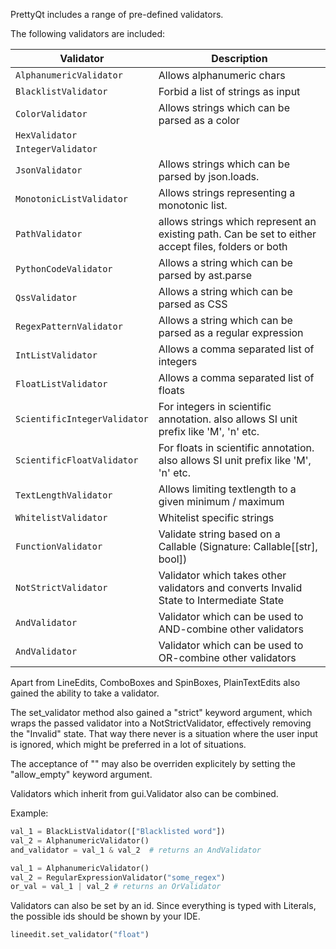 PrettyQt includes a range of pre-defined validators.

The following validators are included:


| Validator                | Description                                |
|--------------------------|--------------------------------------------|
|`AlphanumericValidator` | Allows alphanumeric chars
|`BlacklistValidator` | Forbid a list of strings as input
|`ColorValidator` | Allows strings which can be parsed as a color
|`HexValidator`
|`IntegerValidator`
|`JsonValidator`| Allows strings which can be parsed by json.loads.
|`MonotonicListValidator` | Allows strings representing a monotonic list.
|`PathValidator` |allows strings which represent an existing path. Can be set to either accept files, folders or both
|`PythonCodeValidator`| Allows a string which can be parsed by ast.parse
|`QssValidator`| Allows a string which can be parsed as CSS
|`RegexPatternValidator`| Allows a string which can be parsed as a regular expression
|`IntListValidator`| Allows a comma separated list of integers
|`FloatListValidator`| Allows a comma separated list of floats
|`ScientificIntegerValidator`|  For integers in scientific annotation. also allows SI unit prefix like 'M', 'n' etc.
|`ScientificFloatValidator`|  For floats in scientific annotation. also allows SI unit prefix like 'M', 'n' etc.
|`TextLengthValidator`| Allows limiting textlength to a given minimum / maximum
|`WhitelistValidator`| Whitelist specific strings
|`FunctionValidator`| Validate string based on a Callable (Signature: Callable[[str], bool])
|`NotStrictValidator` | Validator which takes other validators and converts Invalid State to Intermediate State
|`AndValidator` | Validator which can be used to AND-combine other validators
|`AndValidator` | Validator which can be used to OR-combine other validators


Apart from LineEdits, ComboBoxes and SpinBoxes, PlainTextEdits also gained the ability to take a validator.

The set_validator method also gained a "strict" keyword argument, which wraps the passed
validator into a NotStrictValidator, effectively removing the "Invalid" state. That way
there never is a situation where the user input is ignored, which might be preferred in a lot of situations.

The acceptance of "" may also be overriden explicitely by setting the "allow_empty" keyword argument.

Validators which inherit from gui.Validator also can be combined.

Example:
```py
val_1 = BlackListValidator(["Blacklisted word"])
val_2 = AlphanumericValidator()
and_validator = val_1 & val_2  # returns an AndValidator

val_1 = AlphanumericValidator()
val_2 = RegularExpressionValidator("some_regex")
or_val = val_1 | val_2 # returns an OrValidator
```
Validators can also be set by an id. Since everything is typed with Literals, the possible ids should be shown by your IDE.
```py
lineedit.set_validator("float")
```
